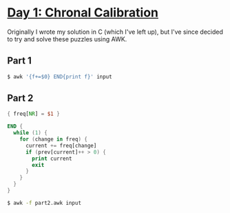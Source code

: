 # [Day 1: Chronal Calibration](https://adventofcode.com/2018/day/1)

Originally I wrote my solution in C (which I've left up), but I've since decided to try and solve these puzzles using AWK.

## Part 1

```bash
$ awk '{f+=$0} END{print f}' input
```

## Part 2

```awk
{ freq[NR] = $1 } 

END { 
  while (1) {
    for (change in freq) {
      current += freq[change]
      if (prev[current]++ > 0) { 
        print current
        exit 
      }
    }
  }
}
```
```bash
$ awk -f part2.awk input
```
